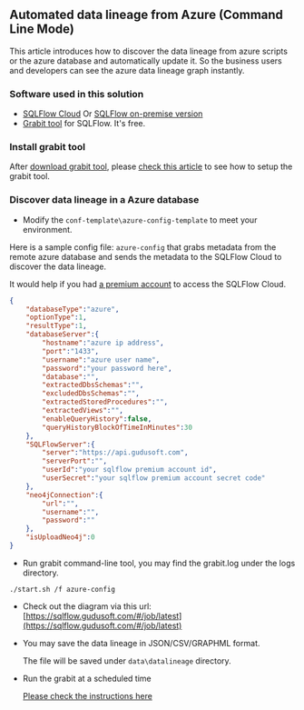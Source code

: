 ## Automated data lineage from Azure (Command Line Mode)
This article introduces how to discover the data lineage from azure scripts or the azure database and automatically update it. 
So the business users and developers can see the azure data lineage graph instantly.

### Software used in this solution
- [SQLFlow Cloud](https://sqlflow.gudusoft.com) Or [SQLFlow on-premise version](https://www.gudusoft.com/sqlflow-on-premise-version/)
- [Grabit tool](https://www.gudusoft.com/grabit/) for SQLFlow. It's free.


### Install grabit tool
After [download grabit tool](https://www.gudusoft.com/grabit/), please [check this article](https://github.com/sqlparser/sqlflow_public/tree/master/grabit) 
to see how to setup the grabit tool.

### Discover data lineage in a Azure database
- Modify the `conf-template\azure-config-template` to meet your environment.

Here is a sample config file: `azure-config` that grabs metadata from the remote azure database
and sends the metadata to the SQLFlow Cloud to discover the data lineage.

It would help if you had [a premium account](https://github.com/sqlparser/sqlflow_public/blob/master/sqlflow-userid-secret.md) to access the SQLFlow Cloud.


```json
{
    "databaseType":"azure",
    "optionType":1,
    "resultType":1,
    "databaseServer":{
        "hostname":"azure ip address",
        "port":"1433",
        "username":"azure user name",
        "password":"your password here",
        "database":"",
        "extractedDbsSchemas":"",
        "excludedDbsSchemas":"",
        "extractedStoredProcedures":"",
        "extractedViews":"",
        "enableQueryHistory":false,
        "queryHistoryBlockOfTimeInMinutes":30
    },
    "SQLFlowServer":{
        "server":"https://api.gudusoft.com",
        "serverPort":"",
        "userId":"your sqlflow premium account id",
        "userSecret":"your sqlflow premium account secret code"
    },
    "neo4jConnection":{
        "url":"",
        "username":"",
        "password":""
    },
    "isUploadNeo4j":0
}
```

- Run grabit command-line tool, you may find the grabit.log under the logs directory.
```
./start.sh /f azure-config
```

- Check out the diagram via this url: [https://sqlflow.gudusoft.com/#/job/latest](https://sqlflow.gudusoft.com/#/job/latest)

- You may save the data lineage in JSON/CSV/GRAPHML format.

	The file will be saved under `data\datalineage` directory.

- Run the grabit at a scheduled time

	[Please check the instructions here](https://github.com/sqlparser/sqlflow_public/tree/master/grabit#run-the-grabit-at-a-scheduled-time)

